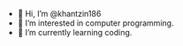 - 👋 Hi, I’m @khantzin186
- 👀 I’m interested in computer programming.
- 🌱 I’m currently learning coding.
